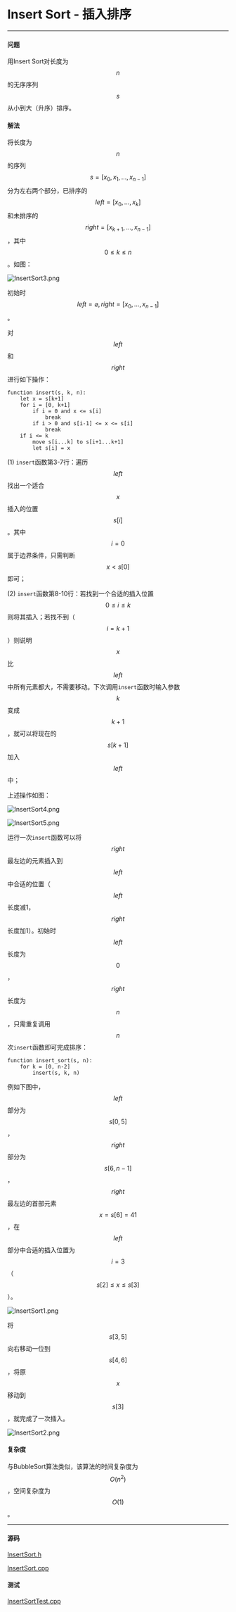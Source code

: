<script type="text/javascript" src="https://cdnjs.cloudflare.com/ajax/libs/mathjax/2.7.1/MathJax.js?config=TeX-AMS-MML_HTMLorMML"></script>

# Insert Sort - 插入排序

--------

#### 问题

用Insert Sort对长度为$$ n $$的无序序列$$ s $$从小到大（升序）排序。

#### 解法

将长度为$$ n $$的序列$$ s = [x_0, x_1, \dots, x_{n-1}] $$分为左右两个部分，已排序的$$ left = [x_0, \dots, x_k] $$和未排序的$$ right = [x_{k+1}, \dots, x_{n-1}] $$，其中$$ 0 \le k \le n $$。如图：

![InsertSort3.png](../res/InsertSort3.png)

初始时$$ left = \varnothing, right = [x_0, \dots, x_{n-1}] $$。

对$$ left $$和$$ right $$进行如下操作：

```
function insert(s, k, n):
    let x = s[k+1]
    for i = [0, k+1]
        if i = 0 and x <= s[i]
            break
        if i > 0 and s[i-1] <= x <= s[i]
            break
    if i <= k
        move s[i...k] to s[i+1...k+1]
        let s[i] = x
```

(1) `insert`函数第3-7行：遍历$$ left $$找出一个适合$$ x $$插入的位置$$ s[i] $$。其中$$ i = 0 $$属于边界条件，只需判断$$ x \lt s[0] $$即可；

(2) `insert`函数第8-10行：若找到一个合适的插入位置$$ 0 \le i \le k $$则将其插入；若找不到（$$ i = k + 1 $$）则说明$$ x $$比$$ left $$中所有元素都大，不需要移动。下次调用`insert`函数时输入参数$$ k $$变成$$ k + 1 $$，就可以将现在的$$ s[k+1] $$加入$$ left $$中；

上述操作如图：

![InsertSort4.png](../res/InsertSort4.png)

![InsertSort5.png](../res/InsertSort5.png)

运行一次`insert`函数可以将$$ right $$最左边的元素插入到$$ left $$中合适的位置（$$ left $$长度减1，$$ right $$长度加1）。初始时$$ left $$长度为$$ 0 $$，$$ right $$长度为$$ n $$，只需重复调用$$ n $$次`insert`函数即可完成排序：

```
function insert_sort(s, n):
    for k = [0, n-2]
        insert(s, k, n)
```

例如下图中，$$ left $$部分为$$ s[0,5] $$，$$ right $$部分为$$ s[6,n-1] $$，$$ right $$最左边的首部元素$$ x = s[6] = 41 $$，在$$ left $$部分中合适的插入位置为$$ i = 3 $$（$$ s[2] \le x \le s[3] $$）。

![InsertSort1.png](../res/InsertSort1.png)

将$$ s[3,5] $$向右移动一位到$$ s[4,6] $$，将原$$ x $$移动到$$ s[3] $$，就完成了一次插入。

![InsertSort2.png](../res/InsertSort2.png)

#### 复杂度

与BubbleSort算法类似，该算法的时间复杂度为$$ O(n^2) $$，空间复杂度为$$ O(1) $$。

--------

#### 源码

[InsertSort.h](https://github.com/linrongbin16/Way-to-Algorithm/blob/master/src/Sort/InsertSort.h)

[InsertSort.cpp](https://github.com/linrongbin16/Way-to-Algorithm/blob/master/src/Sort/InsertSort.cpp)

#### 测试

[InsertSortTest.cpp](https://github.com/linrongbin16/Way-to-Algorithm/blob/master/src/Sort/InsertSortTest.cpp)
